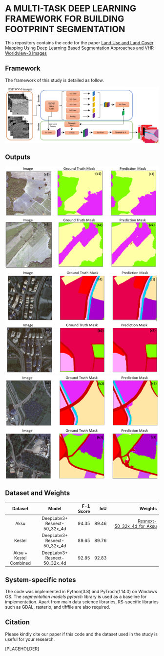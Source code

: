 # A MULTI-TASK DEEP LEARNING FRAMEWORK FOR BUILDING FOOTPRINT SEGMENTATION
This repository contains the code for the paper [Land Use and Land Cover Mapping Using Deep Learning Based Segmentation Approaches and VHR Worldview-3 Images]([PLACEHOLDER])

Framework
---------------------
The framework of this study is detailed as follow. 

![alt text](flowchart_lulc.png)

Outputs
---------------------
![alt text](outputs_0.png)
![alt text](outputs_1.png)
![alt text](outputs_2.png)

Dataset and Weights
---------------------
| Dataset            | Model | F-1 Score | IoU | Weights |
|:--------------------------:|:------------------:|-------------------------:|-------------------------:| -------------------------:|
|Aksu                       | DeepLabv3+ Resnext-50_32x_4d             | 94.35  | 89.46 |[Resnext-50_32x_4d_for_Aksu](https://drive.google.com/drive/folders/146HRDz-075PTf-pyUQO-1ZrU4X1UQ5L2)                   |
|Kestel                         | DeepLabv3+ Resnext-50_32x_4d                | 89.65  | 89.76 |                      | [Resnext-50_32x_4d_for_Aksu_for_Kestel](https://drive.google.com/drive/folders/146HRDz-075PTf-pyUQO-1ZrU4X1UQ5L2)                 |
|Aksu + Kestel Combined                       | DeepLabv3+ Resnext-50_32x_4d                 | 92.85  | 92.83 |                    | [Resnext-50_32x_4d_for_Aksu_Aksu_Kestel](https://drive.google.com/drive/folders/146HRDz-075PTf-pyUQO-1ZrU4X1UQ5L2)   


System-specific notes
---------------------
The code was implemented in Python(3.8) and PyTroch(1.14.0) on Windows OS. The *segmentation models pytorch* library is used as a baseline for implementation. Apart from main data science libraries, RS-specific libraries such as GDAL, rasterio, and tifffile are also required.


Citation
---------------------
Please kindly cite our paper if this code and the dataset used in the study is useful for your research.

[PLACEHOLDER]
